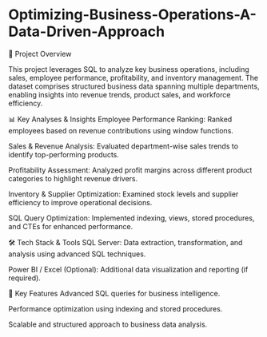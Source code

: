 # Optimizing-Business-Operations-A-Data-Driven-Approach
📌 Project Overview

This project leverages SQL to analyze key business operations, including sales, employee performance, profitability, and inventory management. The dataset comprises structured business data spanning multiple departments, enabling insights into revenue trends, product sales, and workforce efficiency.

📊 Key Analyses & Insights
Employee Performance Ranking: Ranked employees based on revenue contributions using window functions.

Sales & Revenue Analysis: Evaluated department-wise sales trends to identify top-performing products.

Profitability Assessment: Analyzed profit margins across different product categories to highlight revenue drivers.

Inventory & Supplier Optimization: Examined stock levels and supplier efficiency to improve operational decisions.

SQL Query Optimization: Implemented indexing, views, stored procedures, and CTEs for enhanced performance.

🛠️ Tech Stack & Tools
SQL Server: Data extraction, transformation, and analysis using advanced SQL techniques.

Power BI / Excel (Optional): Additional data visualization and reporting (if required).

🚀 Key Features
Advanced SQL queries for business intelligence.

Performance optimization using indexing and stored procedures.

Scalable and structured approach to business data analysis.
